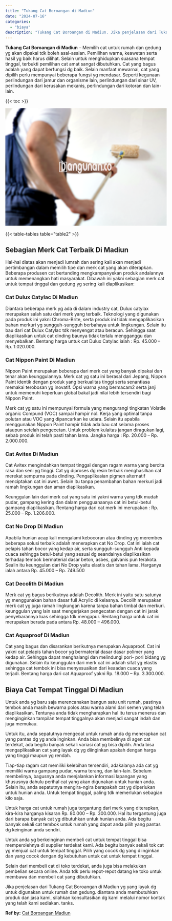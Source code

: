 ```yaml
---
title: "Tukang Cat Boroangan di Madiun"
date: "2024-07-16"
categories: 
  - "biaya"
description: "Tukang Cat Boroangan di Madiun. Jika penjelasan dari Tukang Cat Boroangan di Madiun yg yang layak dg untuk digunakan untuk rumah dan gedung. diantara anda me..."
---
```


**Tukang Cat Boroangan di Madiun** – Memilih cat untuk rumah dan gedung yg akan dipakai tdk boleh asal-asalan. Pemilihan warna, keawetan serta hasil yg baik harus dilihat. Selain untuk menghidupkan suasana tempat tinggal, terbukti pemilihan cat amat sangat dibutuhkan. Cat yang bagus adalah yang dapat berfungsi dg baik. Selain manfaat mewarnai, cat yang dipilih perlu mempunyai beberapa fungsi yg mendasar. Seperti kegunaan perlindungan dari jamur dan organisme lain, perlindungan dari sinar UV, perlindungan dari kerusakan mekanis, perlindungan dari kotoran dan lain-lain.

{{< toc >}}

![Tukang Cat Boroangan di Madiun](/images/jasa-cat-murah02.png)

{{< table-tables table="table2" >}}

## Sebagian Merk Cat Terbaik Di Madiun

Hal-hal diatas akan menjadi lumrah dan sering kali akan menjadi pertimbangan dalam memilih tipe dan merk cat yang akan diterapkan. Beberapa produsen cat bertanding mengkampanyekan produk andalannya untuk memenangkan hati masyarakat. Dibawah ini yakni sebagian merk cat untuk tempat tinggal dan gedung yg sering kali diaplikasikan:

### Cat Dulux Catylac Di Madiun

Diantara beberapa merk yg ada di dalam industry cat, Dulux catylax merupakan salah satu dari merk yang terbaik. Teknologi yang digunakan pada produk ini yakni Chroma-Brite, serta produk ini tidak mengaplikasikan bahan merkuri yg sungguh-sungguh berbahaya untuk lingkungan. Selain itu bau dari cat Dulux Catylac tdk menyengat atau beracun. Sehingga saat diaplikasikan untuk cat dinding baunya tidak terlalu mengganggu dan menyebalkan. Bentang harga untuk cat Dulux Catylac ialah : Rp. 45.000 – Rp. 1.020.000.

### Cat Nippon Paint Di Madiun

Nippon Paint merupakan beberapa dari merk cat yang banyak dipakai dan tenar akan keunggulannya. Merk cat yg satu ini berasal dari Jepang, Nippon Paint identik dengan produk yang berkualitas tinggi serta senantiasa memakai terobosan yg inovatif. Opsi warna yang bermacam2 serta janji untuk memenuhi keperluan global bakal jadi nilai lebih tersendiri bagi Nippon Paint.

Merk cat yg satu ini mempunyai formula yang mengurangi tingkatan Volatile organic Compund (VOC) sampai hampir nol. Kerja yang optimal tanpa polutan atau VOC yang dipancarkan ke udara. Selain itu apabila menggunakan Nippon Paint hampir tidak ada bau cat selama proses ataupun setelah pengecetan. Untuk problem kulaitas jangan diragukan lagi, sebab produk ini telah pasti tahan lama. Jangka harga : Rp. 20.000 – Rp. 2.000.000.

### Cat Avitex Di Madiun

Cat Avitex mengindahkan tempat tinggal dengan ragam warna yang bercita rasa dan seni yg tinggi. Cat yg diproses dg resin terbaik menghasilkan cat merekat sempurna pada dinding. Pengaplikasian pigmen alternatif menciptakan cat ini awet. Selain itu tanpa penambahan bahan merkuri jadi ramah lingkungan dan aman diaplikasikan.

Keunggulan lain dari merk cat yang satu ini yakni warna yang tdk mudah pudar, gampang kering dan dalam pengguanaanya cat ini betul-betul gampang diaplikasikan. Rentang harga dari cat merk ini merupakan : Rp. 25.000 – Rp. 1.206.000.

### Cat No Drop Di Madiun

Apabila hunian acap kali mengalami kebocoran atau dinding yg merembes beberapa solusi terbaik adalah menerapkan cat No Drop. Cat ini ialah cat pelapis tahan bocor yang kedap air, serta sungguh-sungguh Anti kepada cuaca sehingga betul-betul yang sesuai dg seandainya diaplikasikan terhadap tembok bermaterial dasar beton, asbes, galvanis pun terakota. Sealin itu keunggulan dari No Drop yaitu elastis dan tahan lama. Harganya ialah antara Rp. 45.000 – Rp. 749.500

### Cat Decolith Di Madiun

Merk cat yg bagus berikutnya adalah Decolith. Merk ini yaitu satu satunya yg menggunakan bahan dasar full Acrylic di kelasnya. Decolih merupakan merk cat yg juga ramah lingkungan karena tanpa bahan timbal dan merkuri. keunggulan yang lain saat mengerjakan pengecatan dengan cat ini jarak penyebarannya luas sehingga tdk mengapur. Rentang harga untuk cat ini merupakan berada pada antara Rp. 48.000 – 496.000.

### Cat Aquaproof Di Madiun

Cat yang bagus dan disarankan berikutnya merupakan Aquaproof. Cat ini yakni cat pelapis tahan bocor yg bermaterial dasar dasar polimer yang kedap air. Sehingga dapat menghalangi dan melindungi pori- pori bidang yg digunakan. Selain itu keunggulan dari merk cat ini adalah sifat yg elastis sehingga cat tembok ini bisa menyesuaikan dari keaadan cuaca yang terjadi. Bentang harga dari cat Aquaproof yakni Rp. 18.000 – Rp. 3.300.000.

## Biaya Cat Tempat Tinggal Di Madiun

Untuk anda yg baru saja merencanakan bangun satu unit rumah, pastinya tembok anda masih bewarna polos atau warna alami dari semen yang telah diaplikasikan. Tentunya anda tidak mengharapkan hal itu terus menerus dan menginginkan tampilan tempat tinggalnya akan menjadi sangat indah dan juga memukau.

Untuk itu, anda sepatutnya mengecat untuk rumah anda dg menerapkan cat yang pantas dg yg anda inginkan. Anda bisa membelinya di agen cat terdekat, ada begitu banyak sekali variasi cat yg bisa dipilih. Anda bisa mengaplikasikan cat yang layak dg yg diinginkan apakah dengan harga yang tinggi maupun yg rendah.

Tiap-tiap ragam cat memiliki kelebihan tersendiri, adakalanya ada cat yg memiliki warna gampang pudar, warna terang, dan lain-lain. Sebelum membelinya, bagusnya anda menjalankan informasi lapangan yang khususnya dahulu perihal cat yang akan digunakan untuk hunian anda. Selain itu, anda sepatutnya mengira-ngira berapakah cat yg diperlukan untuk hunian anda. Untuk tempat tinggal, paling tdk memerlukan sebagian kilo saja.

Untuk harga cat untuk rumah juga tergantung dari merk yang diterapkan, kira-kira harganya kisaran Rp. 80.000 – Rp. 300.000. Hal itu tergantung juga dari barapa banyak cat yg dibutuhkan untuk hunian anda. Ada begitu banyak sekali cat tembok untuk rumah yang dapat anda pilih yang pantas dg keinginan anda sendiri.

Untuk anda yg berkeinginan membeli cat untuk tempat tinggal bisa memperolehnya di supplier terdekat kami. Ada begitu banyak sekali tok cat yg menjual cat untuk tempat tinggal. Pilih yang cocok dg yang diinginkan dan yang cocok dengan dg kebutuhan untuk cat untuk tempat tinggal.

Selain dari membeli cat di toko terdekat, anda juga bisa melakukan pembelian secara online. Anda tdk perlu repot-repot datang ke toko untuk membawa dan membeli cat yang dibutuhkan.

Jika penjelasan dari Tukang Cat Boroangan di Madiun yg yang layak dg untuk digunakan untuk rumah dan gedung. diantara anda membutuhkan produk dan jasa kami, silahkan konsultasikan dg kami melalui nomor kontak yang telah kami sediakan. tanks.

**Ref by:** [Cat Boroangan Madiun](https://id.wikipedia.org/wiki/Cat)
